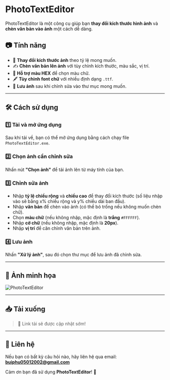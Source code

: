 # PhotoTextEditor

PhotoTextEditor là một công cụ giúp bạn **thay đổi kích thước hình ảnh** và **chèn văn bản vào ảnh** một cách dễ dàng.

## 📷 Tính năng
- 📏 **Thay đổi kích thước ảnh** theo tỷ lệ mong muốn.
- ✍️ **Chèn văn bản lên ảnh** với tùy chỉnh kích thước, màu sắc, vị trí.
- 🎨 **Hỗ trợ màu HEX** để chọn màu chữ.
- 🖋️ **Tùy chỉnh font chữ** với nhiều định dạng `.ttf`.
- 💾 **Lưu ảnh** sau khi chỉnh sửa vào thư mục mong muốn.

---

## 🛠️ Cách sử dụng

### 1️⃣ Tải và mở ứng dụng
Sau khi tải về, bạn có thể mở ứng dụng bằng cách chạy file `PhotoTextEditor.exe`.

### 2️⃣ Chọn ảnh cần chỉnh sửa
Nhấn nút **"Chọn ảnh"** để tải ảnh lên từ máy tính của bạn.

### 3️⃣ Chỉnh sửa ảnh
- Nhập **tỷ lệ chiều rộng** và **chiều cao** để thay đổi kích thước (số liệu nhập vào sẽ bằng x% chiều rộng và y% chiều dài ban đầu).
- Nhập **văn bản** để chèn vào ảnh (có thể bỏ trống nếu không muốn chèn chữ).
- Chọn **màu chữ** (nếu không nhập, mặc định là **trắng** `#FFFFFF`).
- Nhập **cỡ chữ** (nếu không nhập, mặc định là **20px**).
- Nhập **vị trí** để căn chỉnh văn bản trên ảnh.

### 4️⃣ Lưu ảnh
Nhấn **"Xử lý ảnh"**, sau đó chọn thư mục để lưu ảnh đã chỉnh sửa.

---

## 📌 Ảnh minh họa
![PhotoTextEditor](https://github.com/user-attachments/assets/809f8851-c1a0-4979-9781-004666df6fea)

---

## 📥 Tải xuống
> 📌 Link tải sẽ được cập nhật sớm!

---

## 📧 Liên hệ
Nếu bạn có bất kỳ câu hỏi nào, hãy liên hệ qua email: **buiphu05012002@gmail.com**

Cảm ơn bạn đã sử dụng **PhotoTextEditor**! 🚀

